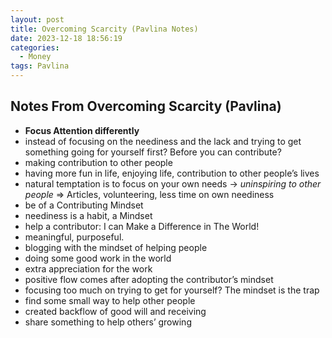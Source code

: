 ```yaml
---
layout: post
title: Overcoming Scarcity (Pavlina Notes)
date: 2023-12-18 18:56:19
categories:
  - Money
tags: Pavlina
---
```

## Notes From Overcoming Scarcity (Pavlina)
- **Focus Attention differently**
- instead of focusing on the neediness and the lack and trying to get something going for yourself first? Before you can contribute?
- making contribution to other people
- having more fun in life, enjoying life, contribution to other people’s lives
- natural temptation is to focus on your own needs -> _uninspiring to other people_
=> Articles, volunteering, less time on own neediness
- be of a Contributing Mindset
- neediness is a habit, a Mindset
- help a contributor: I can Make a Difference in The World!
- meaningful, purposeful.
- blogging with the mindset of helping people
- doing some good work in the world
- extra appreciation for the work
- positive flow comes after adopting the contributor’s mindset
- focusing too much on trying to get for yourself? The mindset is the trap
- find some small way to help other people
- created backflow of good will and receiving
- share something to help others’ growing
